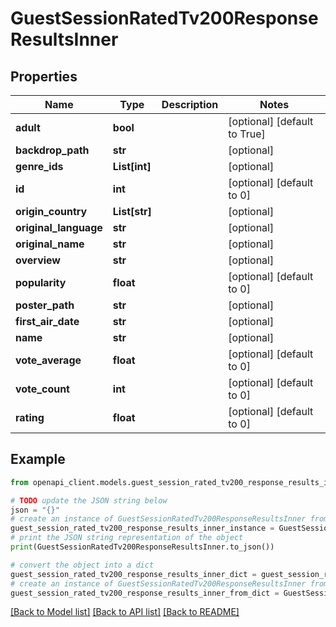 # GuestSessionRatedTv200ResponseResultsInner


## Properties

Name | Type | Description | Notes
------------ | ------------- | ------------- | -------------
**adult** | **bool** |  | [optional] [default to True]
**backdrop_path** | **str** |  | [optional] 
**genre_ids** | **List[int]** |  | [optional] 
**id** | **int** |  | [optional] [default to 0]
**origin_country** | **List[str]** |  | [optional] 
**original_language** | **str** |  | [optional] 
**original_name** | **str** |  | [optional] 
**overview** | **str** |  | [optional] 
**popularity** | **float** |  | [optional] [default to 0]
**poster_path** | **str** |  | [optional] 
**first_air_date** | **str** |  | [optional] 
**name** | **str** |  | [optional] 
**vote_average** | **float** |  | [optional] [default to 0]
**vote_count** | **int** |  | [optional] [default to 0]
**rating** | **float** |  | [optional] [default to 0]

## Example

```python
from openapi_client.models.guest_session_rated_tv200_response_results_inner import GuestSessionRatedTv200ResponseResultsInner

# TODO update the JSON string below
json = "{}"
# create an instance of GuestSessionRatedTv200ResponseResultsInner from a JSON string
guest_session_rated_tv200_response_results_inner_instance = GuestSessionRatedTv200ResponseResultsInner.from_json(json)
# print the JSON string representation of the object
print(GuestSessionRatedTv200ResponseResultsInner.to_json())

# convert the object into a dict
guest_session_rated_tv200_response_results_inner_dict = guest_session_rated_tv200_response_results_inner_instance.to_dict()
# create an instance of GuestSessionRatedTv200ResponseResultsInner from a dict
guest_session_rated_tv200_response_results_inner_from_dict = GuestSessionRatedTv200ResponseResultsInner.from_dict(guest_session_rated_tv200_response_results_inner_dict)
```
[[Back to Model list]](../README.md#documentation-for-models) [[Back to API list]](../README.md#documentation-for-api-endpoints) [[Back to README]](../README.md)


